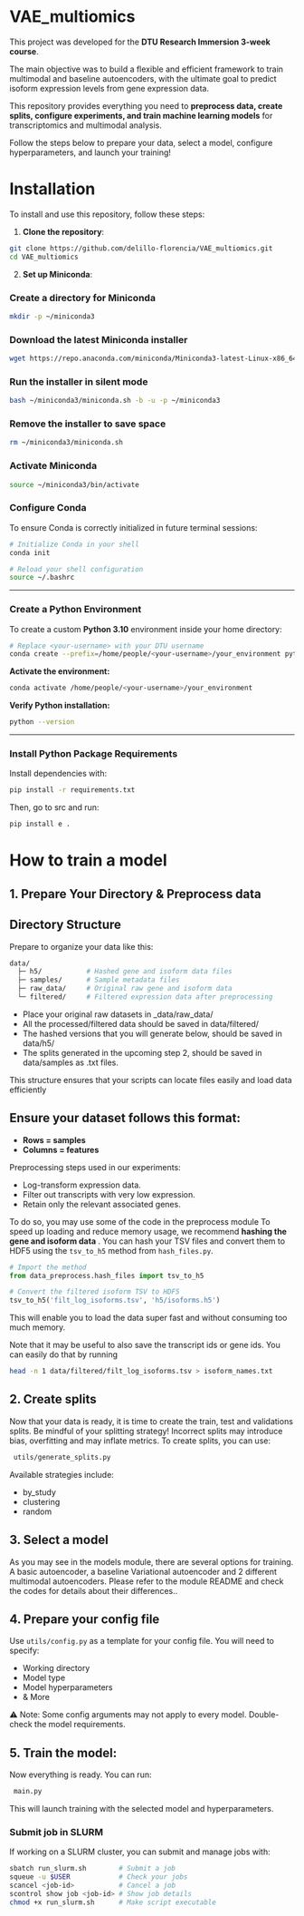 # VAE_multiomics 

This project was developed for the **DTU Research Immersion 3-week course**.   

The main objective was to build a flexible and efficient framework to train multimodal and baseline autoencoders, with the ultimate goal to predict isoform expression levels from gene expression data.
 

This repository provides everything you need to **preprocess data, create splits, configure experiments, and train machine learning models** for transcriptomics and multimodal analysis.  


Follow the steps below to prepare your data, select a model, configure hyperparameters, and launch your training!

# Installation


To install and use this repository, follow these steps:

1. **Clone the repository**:

```bash
git clone https://github.com/delillo-florencia/VAE_multiomics.git
cd VAE_multiomics
```

2. **Set up Miniconda**:

### Create a directory for Miniconda

```bash
mkdir -p ~/miniconda3
```
### Download the latest Miniconda installer
```bash
wget https://repo.anaconda.com/miniconda/Miniconda3-latest-Linux-x86_64.sh -O ~/miniconda3/miniconda.sh
```
### Run the installer in silent mode
```bash
bash ~/miniconda3/miniconda.sh -b -u -p ~/miniconda3
```
### Remove the installer to save space
```bash
rm ~/miniconda3/miniconda.sh
```
### Activate Miniconda
```bash
source ~/miniconda3/bin/activate
```
### Configure Conda 

To ensure Conda is correctly initialized in future terminal sessions:

```bash
# Initialize Conda in your shell
conda init

# Reload your shell configuration
source ~/.bashrc
```

---

###  Create a Python Environment

To create a custom **Python 3.10** environment inside your home directory:

```bash
# Replace <your-username> with your DTU username
conda create --prefix=/home/people/<your-username>/your_environment python=3.10
```

**Activate the environment:**

```bash
conda activate /home/people/<your-username>/your_environment
```

**Verify Python installation:**

```bash
python --version
```

---

###  Install Python Package Requirements

Install dependencies with:

```bash
pip install -r requirements.txt
```

Then, go to src and run:

```bash
pip install e .
```

# How to train a model

## 1. Prepare Your Directory & Preprocess data

## Directory Structure

Prepare to organize your data like this:

```bash
data/
  ├─ h5/           # Hashed gene and isoform data files
  ├─ samples/      # Sample metadata files
  ├─ raw_data/     # Original raw gene and isoform data
  └─ filtered/     # Filtered expression data after preprocessing
```

* Place your original raw datasets in _data/raw_data/
* All the processed/filtered data should be saved in data/filtered/
* The hashed versions that you will generate below, should be saved in data/h5/
* The splits generated in the upcoming step 2, should be saved in data/samples as .txt files.


This structure ensures that your scripts can locate files easily and load data efficiently

## Ensure your dataset follows this format:  
- **Rows = samples**  
- **Columns = features**

Preprocessing steps used in our experiments:
- Log-transform expression data.  
- Filter out transcripts with very low expression.  
- Retain only the relevant associated genes.  

To do so, you may use some of the code in the preprocess module
To speed up loading and reduce memory usage, we recommend **hashing the gene and isoform data** . You can hash your TSV files and convert them to HDF5 using the `tsv_to_h5` method from `hash_files.py`.  

```python
# Import the method
from data_preprocess.hash_files import tsv_to_h5

# Convert the filtered isoform TSV to HDF5
tsv_to_h5('filt_log_isoforms.tsv', 'h5/isoforms.h5')

```


    
This will enable you to load the data super fast and without consuming too much memory.

Note that it may be useful to also save the transcript ids or gene ids. You can easily do that by running 

```bash
head -n 1 data/filtered/filt_log_isoforms.tsv > isoform_names.txt
```

## 2. Create splits

Now that your data is ready, it is time to create the train, test and validations splits. Be mindful of your splitting strategy! Incorrect splits may introduce bias, overfitting and may inflate metrics. To create splits, you can use:
```bash
 utils/generate_splits.py
```

Available strategies include:
* by_study
* clustering
* random

## 3. Select a model

As you may see in the models module, there are several options for training. A basic autoencoder, a baseline Variational autoencoder and 2 different multimodal autoencoders. Please refer to the module README and check the codes for details about their differences..

## 4. Prepare your config file
Use  ```utils/config.py``` as a template for your config file.
You will need to specify:

* Working directory
* Model type
* Model hyperparameters
* & More

⚠️ Note: Some config arguments may not apply to every model. Double-check the model requirements.

## 5. Train the model: 
Now everything is ready. You can run:

```bash
 main.py
```

This will launch training with the selected model and hyperparameters.

### Submit job in SLURM 

If working on a SLURM cluster, you can submit and manage jobs with:
```bash
sbatch run_slurm.sh        # Submit a job
squeue -u $USER            # Check your jobs
scancel <job-id>           # Cancel a job
scontrol show job <job-id> # Show job details
chmod +x run_slurm.sh      # Make script executable
```
